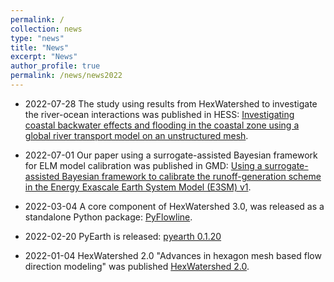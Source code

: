 ```yaml
---
permalink: /
collection: news
type: "news"
title: "News"
excerpt: "News"
author_profile: true
permalink: /news/news2022
---
```



* 2022-07-28 The study using results from HexWatershed to investigate the river-ocean interactions was published in HESS: [Investigating coastal backwater effects and flooding in the coastal zone using a global river transport model on an unstructured mesh](https://hess.copernicus.org/preprints/hess-2022-251/).

* 2022-07-01 Our paper using a surrogate-assisted Bayesian framework for ELM model calibration was published in GMD: [Using a surrogate-assisted Bayesian framework to calibrate the runoff-generation scheme in the Energy Exascale Earth System Model (E3SM) v1](https://gmd.copernicus.org/articles/15/5021/2022/gmd-15-5021-2022.html).

* 2022-03-04 A core component of HexWatershed 3.0, was released as a standalone Python package: [PyFlowline](https://anaconda.org/conda-forge/pyflowline/).

* 2022-02-20 PyEarth is released:
[pyearth 0.1.20](https://anaconda.org/conda-forge/pyearth)

* 2022-01-04 HexWatershed 2.0 "Advances in hexagon mesh based flow direction modeling" was published [HexWatershed 2.0](https://doi.org/10.1016/j.advwatres.2021.104099).
